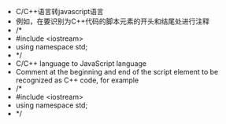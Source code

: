 
 - C/C++语言转javascript语言
 - 例如，在要识别为C++代码的脚本元素的开头和结尾处进行注释
 - /*
 -  #include &lt;iostream&gt;
 - using namespace std;
 - */
 - C/C++ language to JavaScript language
 - Comment at the beginning and end of the script element to be recognized as C++ code, for example
 - /*
 -  #include &lt;iostream&gt;
 -  using namespace std;
 - */
